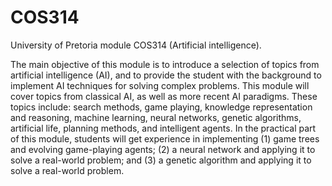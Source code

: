 # COS314
University of Pretoria module COS314 (Artificial intelligence).

The main objective of this module is to introduce a selection of topics from artificial intelligence (AI), and to provide the student with the background to implement AI techniques for solving complex problems.
This module will cover topics from classical AI, as well as more recent AI paradigms. These topics include: search methods, game playing, knowledge representation and reasoning, machine learning, neural networks, genetic algorithms, artificial life, planning methods, and intelligent agents. In the practical part of this module, students will get experience in implementing
(1) game trees and evolving game-playing agents;
(2) a neural network and applying it to solve a real-world problem; and
(3) a genetic algorithm and applying it to solve a real-world problem.
